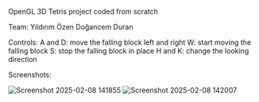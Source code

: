 OpenGL 3D Tetris project coded from scratch

Team:
Yıldırım Özen
Doğancem Duran

Controls:
A and D: move the falling block left and right
W: start moving the falling block
S: stop the falling block in place
H and K: change the looking direction

Screenshots:

![Screenshot 2025-02-08 141855](https://github.com/user-attachments/assets/21b13701-1177-4b2c-adc6-d7f0e66e98f7)
![Screenshot 2025-02-08 142007](https://github.com/user-attachments/assets/10d14c51-1abe-4582-9234-7b1540b1e13d)
